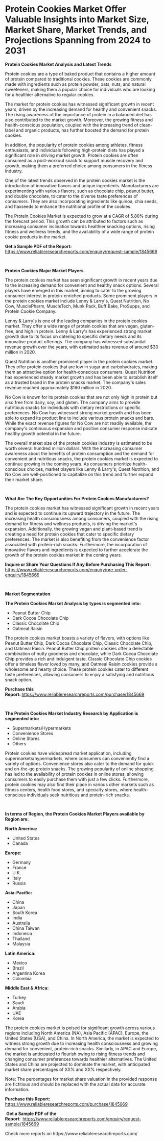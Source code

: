 <p><h1>Protein Cookies Market Offer Valuable Insights into Market Size, Market Share, Market Trends, and Projections Spanning from 2024 to 2031</h1></p><p><strong>Protein Cookies Market Analysis and Latest Trends</strong></p>
<p><p>Protein cookies are a type of baked product that contains a higher amount of protein compared to traditional cookies. These cookies are commonly made with ingredients such as protein powder, oats, nuts, and natural sweeteners, making them a popular choice for individuals who are looking for a healthier alternative to regular cookies.</p><p>The market for protein cookies has witnessed significant growth in recent years, driven by the increasing demand for healthy and convenient snacks. The rising awareness of the importance of protein in a balanced diet has also contributed to the market growth. Moreover, the growing fitness and health-conscious population, coupled with the increasing trend of clean-label and organic products, has further boosted the demand for protein cookies.</p><p>In addition, the popularity of protein cookies among athletes, fitness enthusiasts, and individuals following high-protein diets has played a significant role in driving market growth. Protein cookies are often consumed as a post-workout snack to support muscle recovery and growth, making them a preferred choice among consumers in the fitness industry.</p><p>One of the latest trends observed in the protein cookies market is the introduction of innovative flavors and unique ingredients. Manufacturers are experimenting with various flavors, such as chocolate chip, peanut butter, and double chocolate, to cater to the diverse taste preferences of consumers. They are also incorporating ingredients like quinoa, chia seeds, and flaxseeds to enhance the nutritional profile of the cookies.</p><p>The Protein Cookies Market is expected to grow at a CAGR of 5.80% during the forecast period. This growth can be attributed to factors such as increasing consumer inclination towards healthier snacking options, rising fitness and wellness trends, and the availability of a wide range of protein cookie products in the market.</p></p>
<p><strong>Get a Sample PDF of the Report:&nbsp;</strong> <a href="https://www.reliableresearchreports.com/enquiry/request-sample/1845669">https://www.reliableresearchreports.com/enquiry/request-sample/1845669</a></p>
<p>&nbsp;</p>
<p><strong>Protein Cookies Major Market Players</strong></p>
<p><p>The protein cookies market has seen significant growth in recent years due to the increasing demand for convenient and healthy snack options. Several players have emerged in this market, aiming to cater to the growing consumer interest in protein-enriched products. Some prominent players in the protein cookies market include Lenny & Larry's, Quest Nutrition, No Cow, MusclePharm, MuscleTech, Munk Pack, Buff Bake, ProSupps, and Protein Cookie Company.</p><p>Lenny & Larry's is one of the leading companies in the protein cookies market. They offer a wide range of protein cookies that are vegan, gluten-free, and high in protein. Lenny & Larry's has experienced strong market growth due to its focus on catering to specific dietary needs and its innovative product offerings. The company has witnessed substantial revenue growth over the years, with estimated sales revenue of around $30 million in 2020.</p><p>Quest Nutrition is another prominent player in the protein cookies market. They offer protein cookies that are low in sugar and carbohydrates, making them an attractive option for health-conscious consumers. Quest Nutrition has experienced steady market growth and has been able to establish itself as a trusted brand in the protein snacks market. The company's sales revenue reached approximately $160 million in 2020.</p><p>No Cow is known for its protein cookies that are not only high in protein but also free from dairy, soy, and gluten. The company aims to provide nutritious snacks for individuals with dietary restrictions or specific preferences. No Cow has witnessed strong market growth and has been able to expand its product line to include various protein snacks and bars. While the exact revenue figures for No Cow are not readily available, the company's continuous expansion and positive consumer response indicate healthy growth potential in the future.</p><p>The overall market size of the protein cookies industry is estimated to be worth several hundred million dollars. With the increasing consumer awareness about the benefits of protein consumption and the demand for convenient and nutritious snacks, the protein cookies market is expected to continue growing in the coming years. As consumers prioritize health-conscious choices, market players like Lenny & Larry's, Quest Nutrition, and No Cow are well-positioned to capitalize on this trend and further expand their market share.</p></p>
<p>&nbsp;</p>
<p><strong>What Are The Key Opportunities For Protein Cookies Manufacturers?</strong></p>
<p><p>The protein cookies market has witnessed significant growth in recent years and is expected to continue its upward trajectory in the future. The increasing health consciousness among consumers, coupled with the rising demand for fitness and wellness products, is driving the market's expansion. Additionally, the growing vegan and plant-based trend is creating a need for protein cookies that cater to specific dietary preferences. The market is also benefiting from the convenience factor associated with protein-rich snacks. Furthermore, the incorporation of innovative flavors and ingredients is expected to further accelerate the growth of the protein cookies market in the coming years.</p></p>
<p><strong>Inquire or Share Your Questions If Any Before Purchasing This Report:</strong> <a href="https://www.reliableresearchreports.com/enquiry/pre-order-enquiry/1845669">https://www.reliableresearchreports.com/enquiry/pre-order-enquiry/1845669</a></p>
<p>&nbsp;</p>
<p><strong>Market Segmentation</strong></p>
<p><strong>The Protein Cookies Market Analysis by types is segmented into:</strong></p>
<p><ul><li>Peanut Butter Chip</li><li>Dark Cocoa Chocolate Chip</li><li>Classic Chocolate Chip</li><li>Oatmeal Raisin</li></ul></p>
<p><p>The protein cookies market boasts a variety of flavors, with options like Peanut Butter Chip, Dark Cocoa Chocolate Chip, Classic Chocolate Chip, and Oatmeal Raisin. Peanut Butter Chip protein cookies offer a delectable combination of nutty goodness and chocolate, while Dark Cocoa Chocolate Chip provides a rich and indulgent taste. Classic Chocolate Chip cookies offer a timeless flavor loved by many, and Oatmeal Raisin cookies provide a wholesome and hearty choice. These protein cookies cater to different taste preferences, allowing consumers to enjoy a satisfying and nutritious snack option.</p></p>
<p><strong>Purchase this Report:&nbsp;</strong><a href="https://www.reliableresearchreports.com/purchase/1845669">https://www.reliableresearchreports.com/purchase/1845669</a></p>
<p>&nbsp;</p>
<p><strong>The Protein Cookies Market Industry Research by Application is segmented into:</strong></p>
<p><ul><li>Supermarkets/Hypermarkets</li><li>Convenience Stores</li><li>Online Stores</li><li>Others</li></ul></p>
<p><p>Protein cookies have widespread market application, including supermarkets/hypermarkets, where consumers can conveniently find a variety of options. Convenience stores also cater to the demand for quick and on-the-go protein snacks. The growing popularity of online shopping has led to the availability of protein cookies in online stores, allowing consumers to easily purchase them with just a few clicks. Furthermore, protein cookies may also find their place in various other markets such as fitness centers, health food stores, and specialty stores, where health-conscious individuals seek nutritious and protein-rich snacks.</p></p>
<p>&nbsp;</p>
<p><strong>In terms of Region, the Protein Cookies Market Players available by Region are:</strong></p>
<p>
    <p> <strong> North America: </strong>
        <ul>
            <li>United States</li>
            <li>Canada</li>
        </ul>
        </p> 
    <p> <strong> Europe: </strong>
        <ul>
            <li>Germany</li>
            <li>France</li>
            <li>U.K.</li>
            <li>Italy</li>
            <li>Russia</li>
        </ul>
        </p> 
    <p> <strong> Asia-Pacific: </strong>
        <ul>
            <li>China</li>
            <li>Japan</li>
            <li>South Korea</li>
            <li>India</li>
            <li>Australia</li>
            <li>China Taiwan</li>
            <li>Indonesia</li>
            <li>Thailand</li>
            <li>Malaysia</li>
        </ul>
        </p> 
    <p> <strong> Latin America: </strong>
        <ul>
            <li>Mexico</li>
            <li>Brazil</li>
            <li>Argentina Korea</li>
            <li>Colombia</li>
        </ul>
        </p> 
    <p> <strong> Middle East & Africa: </strong>
        <ul>
            <li>Turkey</li>
            <li>Saudi</li>
            <li>Arabia</li>
            <li>UAE</li>
            <li>Korea</li>
        </ul>
    </p>
    </p>
<p><p>The protein cookies market is poised for significant growth across various regions including North America (NA), Asia Pacific (APAC), Europe, the United States (USA), and China. In North America, the market is expected to witness strong growth due to increasing health consciousness and growing demand for convenient, protein-rich snacks. Similarly, in APAC and Europe, the market is anticipated to flourish owing to rising fitness trends and changing consumer preferences towards healthier alternatives. The United States and China are projected to dominate the market, with anticipated market share percentages of XX% and XX% respectively.</p><p>Note: The percentages for market share valuation in the provided response are fictitious and should be replaced with the actual data for accurate information.</p></p>
<p><strong>Purchase this Report: </strong><a href="https://www.reliableresearchreports.com/purchase/1845669">https://www.reliableresearchreports.com/purchase/1845669</a></p>
<p>&nbsp;<strong>Get a Sample PDF of the Report:&nbsp;&nbsp;</strong><a href="https://www.reliableresearchreports.com/enquiry/request-sample/1845669">https://www.reliableresearchreports.com/enquiry/request-sample/1845669</a></p>
<p><strong></strong></p>
<p>Check more reports on https://www.reliableresearchreports.com/</p>